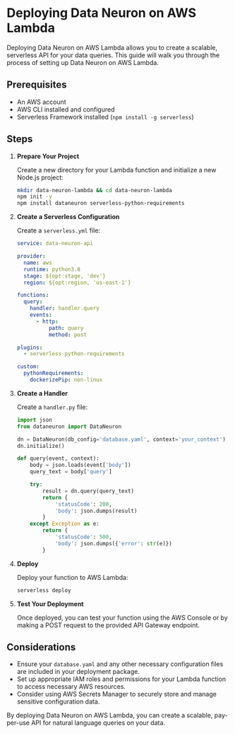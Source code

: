 # Deploying Data Neuron on AWS Lambda

Deploying Data Neuron on AWS Lambda allows you to create a scalable, serverless API for your data queries. This guide will walk you through the process of setting up Data Neuron on AWS Lambda.

## Prerequisites

- An AWS account
- AWS CLI installed and configured
- Serverless Framework installed (`npm install -g serverless`)

## Steps

1. **Prepare Your Project**

   Create a new directory for your Lambda function and initialize a new Node.js project:

   ```bash
   mkdir data-neuron-lambda && cd data-neuron-lambda
   npm init -y
   npm install dataneuron serverless-python-requirements
   ```

2. **Create a Serverless Configuration**

   Create a `serverless.yml` file:

   ```yaml
   service: data-neuron-api

   provider:
     name: aws
     runtime: python3.8
     stage: ${opt:stage, 'dev'}
     region: ${opt:region, 'us-east-1'}

   functions:
     query:
       handler: handler.query
       events:
         - http:
             path: query
             method: post

   plugins:
     - serverless-python-requirements

   custom:
     pythonRequirements:
       dockerizePip: non-linux
   ```

3. **Create a Handler**

   Create a `handler.py` file:

   ```python
   import json
   from dataneuron import DataNeuron

   dn = DataNeuron(db_config='database.yaml', context='your_context')
   dn.initialize()

   def query(event, context):
       body = json.loads(event['body'])
       query_text = body['query']

       try:
           result = dn.query(query_text)
           return {
               'statusCode': 200,
               'body': json.dumps(result)
           }
       except Exception as e:
           return {
               'statusCode': 500,
               'body': json.dumps({'error': str(e)})
           }
   ```

4. **Deploy**

   Deploy your function to AWS Lambda:

   ```bash
   serverless deploy
   ```

5. **Test Your Deployment**

   Once deployed, you can test your function using the AWS Console or by making a POST request to the provided API Gateway endpoint.

## Considerations

- Ensure your `database.yaml` and any other necessary configuration files are included in your deployment package.
- Set up appropriate IAM roles and permissions for your Lambda function to access necessary AWS resources.
- Consider using AWS Secrets Manager to securely store and manage sensitive configuration data.

By deploying Data Neuron on AWS Lambda, you can create a scalable, pay-per-use API for natural language queries on your data.
